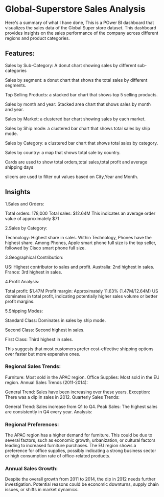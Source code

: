 # Global-Superstore Sales Analysis

Here's a summary of what I have done,
This is a POwer BI dashboard that visualizes the sales data of the Global Super store dataset.
This dashboard provides insights  on the sales performance of the company across different regions and product categories.
## Features:
Sales by Sub-Category: A donut chart showing sales by different sub-categories

Sales by segment: a donut chart that shows the total sales by different segments.

Top Selling Products: a stacked bar chart that shows top 5 selling products.

Sales by month and year: Stacked area chart that shows sales by month and year.

Sales by Market: a clustered bar chart showing sales by each market.

Sales by Ship mode: a clustered bar chart that shows total sales by ship mode.

Sales by Category: a clustered bar chart that shows total sales by category.

Sales by country: a map that shows total sale by country.

Cards are used to show total orders,total sales,total profit and average shipping days

slicers are used to filter out values based on City,Year and Month.

## Insights

1.Sales and Orders:

Total orders: 178,000
Total sales: $12.64M
This indicates an average order value of approximately $71

2.Sales by Category:

Technology: Highest share in sales.
Within Technology, Phones have the highest share.
Among Phones, Apple smart phone full size is the top seller, followed by Cisco smart phone full size.

3.Geographical Contribution:

US: Highest contributor to sales and profit.
Australia: 2nd highest in sales.
France: 3rd highest in sales.

4.Profit Analysis:

Total profit: $1.47M
Profit margin: Approximately 11.63% (1.47M/12.64M)
US dominates in total profit, indicating potentially higher sales volume or better profit margins.

5.Shipping Modes:

Standard Class: Dominates in sales by ship mode.

Second Class: Second highest in sales.

First Class: Third highest in sales.

This suggests that most customers prefer cost-effective shipping options over faster but more expensive ones.


### Regional Sales Trends:

Furniture: Most sold in the APAC region.
Office Supplies: Most sold in the EU region.
Annual Sales Trends (2011-2014):

General Trend: Sales have been increasing over these years.
Exception: There was a dip in sales in 2012.
Quarterly Sales Trends:

General Trend: Sales increase from Q1 to Q4.
Peak Sales: The highest sales are consistently in Q4 every year.
Analysis:

### Regional Preferences:

The APAC region has a higher demand for furniture. This could be due to several factors, such as economic growth, urbanization, or cultural factors leading to increased furniture purchases.
The EU region shows a preference for office supplies, possibly indicating a strong business sector or high consumption rate of office-related products.

### Annual Sales Growth:

Despite the overall growth from 2011 to 2014, the dip in 2012 needs further investigation. Potential reasons could be economic downturns, supply chain issues,
or shifts in market dynamics.

